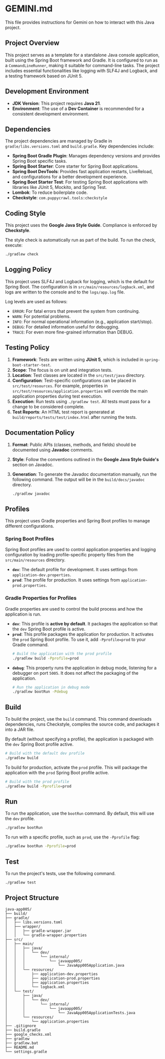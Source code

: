 # GEMINI.md

This file provides instructions for Gemini on how to interact with this Java project.

## Project Overview

This project serves as a template for a standalone Java console application, built using the Spring Boot framework and Gradle. It is configured to run as a `CommandLineRunner`, making it suitable for command-line tasks. The project includes essential functionalities like logging with SLF4J and Logback, and a testing framework based on JUnit 5.

## Development Environment

- **JDK Version**: This project requires **Java 21**.
- **Environment**: The use of a **Dev Container** is recommended for a consistent development environment.

## Dependencies

The project dependencies are managed by Gradle in `gradle/libs.versions.toml` and `build.gradle`. Key dependencies include:

- **Spring Boot Gradle Plugin**: Manages dependency versions and provides Spring Boot specific tasks.
- **Spring Boot Starter**: Core starter for Spring Boot applications.
- **Spring Boot DevTools**: Provides fast application restarts, LiveReload, and configurations for a better development experience.
- **Spring Boot Starter Test**: For testing Spring Boot applications with libraries like JUnit 5, Mockito, and Spring Test.
- **Lombok**: To reduce boilerplate code.
- **Checkstyle**: `com.puppycrawl.tools:checkstyle`

## Coding Style

This project uses the **Google Java Style Guide**. Compliance is enforced by **Checkstyle**.

The style check is automatically run as part of the build. To run the check, execute:

```sh
./gradlew check
```

## Logging Policy

This project uses SLF4J and Logback for logging, which is the default for Spring Boot. The configuration is in `src/main/resources/logback.xml`, and logs are written to the console and to the `logs/app.log` file.

Log levels are used as follows:

- `ERROR`: For fatal errors that prevent the system from continuing.
- `WARN`: For potential problems.
- `INFO`: For normal operational information (e.g., application start/stop).
- `DEBUG`: For detailed information useful for debugging.
- `TRACE`: For even more fine-grained information than DEBUG.

## Testing Policy

1. **Framework**: Tests are written using **JUnit 5**, which is included in `spring-boot-starter-test`.
2. **Scope**: The focus is on unit and integration tests.
3. **Location**: Test classes are located in the `src/test/java` directory.
4. **Configuration**: Test-specific configurations can be placed in `src/test/resources`. For example, properties in `src/test/resources/application.properties` will override the main application properties during test execution.
5. **Execution**: Run tests using `./gradlew test`. All tests must pass for a change to be considered complete.
6. **Test Reports**: An HTML test report is generated at `build/reports/tests/test/index.html` after running the tests.

## Documentation Policy

1. **Format**: Public APIs (classes, methods, and fields) should be documented using **Javadoc** comments.
2. **Style**: Follow the conventions outlined in the **Google Java Style Guide's** section on Javadoc.
3. **Generation**: To generate the Javadoc documentation manually, run the following command. The output will be in the `build/docs/javadoc` directory.

    ```sh
    ./gradlew javadoc
    ```

## Profiles

This project uses Gradle properties and Spring Boot profiles to manage different configurations.

### Spring Boot Profiles

Spring Boot profiles are used to control application properties and logging configuration by loading profile-specific property files from the `src/main/resources` directory.

- **`dev`**: The default profile for development. It uses settings from `application-dev.properties`.
- **`prod`**: The profile for production. It uses settings from `application-prod.properties`.

### Gradle Properties for Profiles

Gradle properties are used to control the build process and how the application is run.

- **`dev`**: This profile is **active by default**. It packages the application so that the `dev` Spring Boot profile is active.
- **`prod`**: This profile packages the application for production. It activates the `prod` Spring Boot profile. To use it, add `-Pprofile=prod` to your Gradle command.
  ```sh
  # Build the application with the prod profile
  ./gradlew build -Pprofile=prod
  ```
- **`debug`**: This property runs the application in debug mode, listening for a debugger on port `5005`. It does not affect the packaging of the application.
  ```sh
  # Run the application in debug mode
  ./gradlew bootRun -Pdebug
  ```

## Build

To build the project, use the `build` command. This command downloads dependencies, runs Checkstyle, compiles the source code, and packages it into a JAR file.

By default (without specifying a profile), the application is packaged with the `dev` Spring Boot profile active.

```sh
# Build with the default dev profile
./gradlew build
```

To build for production, activate the `prod` profile. This will package the application with the `prod` Spring Boot profile active.

```sh
# Build with the prod profile
./gradlew build -Pprofile=prod
```

## Run

To run the application, use the `bootRun` command. By default, this will use the `dev` profile.

```sh
./gradlew bootRun
```

To run with a specific profile, such as `prod`, use the `-Pprofile` flag:

```sh
./gradlew bootRun -Pprofile=prod
```

## Test

To run the project's tests, use the following command.

```sh
./gradlew test
```

## Project Structure

```text
java-app005/
├── build/
├── gradle/
│   ├── libs.versions.toml
│   ├── wrapper/
│   │   ├── gradle-wrapper.jar
│   │   └── gradle-wrapper.properties
├── src/
│   ├── main/
│   │   ├── java/
│   │   │   └── dev/
│   │   │       └── internal/
│   │   │           └── javaapp005/
│   │   │               └── JavaApp005Application.java
│   │   └── resources/
│   │       ├── application-dev.properties
│   │       ├── application-prod.properties
│   │       ├── application.properties
│   │       └── logback.xml
│   └── test/
│       ├── java/
│       │   └── dev/
│       │       └── internal/
│       │           └── javaapp005/
│       │               └── JavaApp005ApplicationTests.java
│       └── resources/
│           └── application.properties
├── .gitignore
├── build.gradle
├── google_checks.xml
├── gradlew
├── gradlew.bat
├── README.md
└── settings.gradle
```